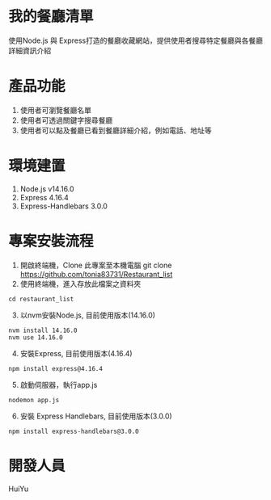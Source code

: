 # 我的餐廳清單
使用Node.js 與 Express打造的餐廳收藏網站，提供使用者搜尋特定餐廳與各餐廳詳細資訊介紹

# 產品功能
  1. 使用者可瀏覽餐廳名單
  2. 使用者可透過關鍵字搜尋餐廳
  3. 使用者可以點及餐廳已看到餐廳詳細介紹，例如電話、地址等

# 環境建置
  1. Node.js v14.16.0
  2. Express 4.16.4
  3. Express-Handlebars 3.0.0

# 專案安裝流程
  1. 開啟終端機，Clone 此專案至本機電腦
  git clone https://github.com/tonia83731/Restaurant_list
  2. 使用終端機，進入存放此檔案之資料夾
  ```
  cd restaurant_list
  ```
  3. 以nvm安裝Node.js, 目前使用版本(14.16.0)
  ```
  nvm install 14.16.0
  nvm use 14.16.0
  ```
  4. 安裝Express, 目前使用版本(4.16.4)
  ```
  npm install express@4.16.4
  ```
  5. 啟動伺服器，執行app.js
  ```
  nodemon app.js
  ```
  6. 安裝 Express Handlebars, 目前使用版本(3.0.0)
  ```
  npm install express-handlebars@3.0.0
  ```
# 開發人員
  HuiYu
